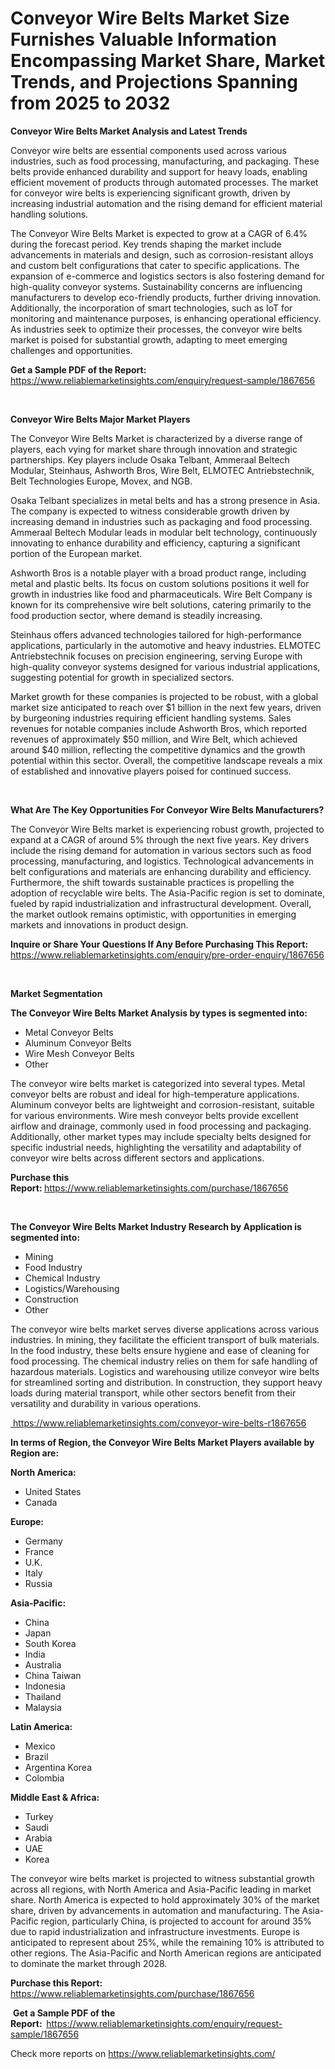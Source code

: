 <p><h1>Conveyor Wire Belts Market Size Furnishes Valuable Information Encompassing Market Share, Market Trends, and Projections Spanning from 2025 to 2032</h1></p><p><strong>Conveyor Wire Belts Market Analysis and Latest Trends</strong></p>
<p><p>Conveyor wire belts are essential components used across various industries, such as food processing, manufacturing, and packaging. These belts provide enhanced durability and support for heavy loads, enabling efficient movement of products through automated processes. The market for conveyor wire belts is experiencing significant growth, driven by increasing industrial automation and the rising demand for efficient material handling solutions.</p><p>The Conveyor Wire Belts Market is expected to grow at a CAGR of 6.4% during the forecast period. Key trends shaping the market include advancements in materials and design, such as corrosion-resistant alloys and custom belt configurations that cater to specific applications. The expansion of e-commerce and logistics sectors is also fostering demand for high-quality conveyor systems. Sustainability concerns are influencing manufacturers to develop eco-friendly products, further driving innovation. Additionally, the incorporation of smart technologies, such as IoT for monitoring and maintenance purposes, is enhancing operational efficiency. As industries seek to optimize their processes, the conveyor wire belts market is poised for substantial growth, adapting to meet emerging challenges and opportunities.</p></p>
<p><strong>Get a Sample PDF of the Report:&nbsp;</strong> <a href="https://www.reliablemarketinsights.com/enquiry/request-sample/1867656?utm_campaign=2179&utm_medium=2&utm_source=Github&utm_content=ia&utm_term=28022025&utm_id=conveyor-wire-belts">https://www.reliablemarketinsights.com/enquiry/request-sample/1867656</a></p>
<p>&nbsp;</p>
<p><strong>Conveyor Wire Belts Major Market Players</strong></p>
<p><p>The Conveyor Wire Belts Market is characterized by a diverse range of players, each vying for market share through innovation and strategic partnerships. Key players include Osaka Telbant, Ammeraal Beltech Modular, Steinhaus, Ashworth Bros, Wire Belt, ELMOTEC Antriebstechnik, Belt Technologies Europe, Movex, and NGB.</p><p>Osaka Telbant specializes in metal belts and has a strong presence in Asia. The company is expected to witness considerable growth driven by increasing demand in industries such as packaging and food processing. Ammeraal Beltech Modular leads in modular belt technology, continuously innovating to enhance durability and efficiency, capturing a significant portion of the European market.</p><p>Ashworth Bros is a notable player with a broad product range, including metal and plastic belts. Its focus on custom solutions positions it well for growth in industries like food and pharmaceuticals. Wire Belt Company is known for its comprehensive wire belt solutions, catering primarily to the food production sector, where demand is steadily increasing.</p><p>Steinhaus offers advanced technologies tailored for high-performance applications, particularly in the automotive and heavy industries. ELMOTEC Antriebstechnik focuses on precision engineering, serving Europe with high-quality conveyor systems designed for various industrial applications, suggesting potential for growth in specialized sectors.</p><p>Market growth for these companies is projected to be robust, with a global market size anticipated to reach over $1 billion in the next few years, driven by burgeoning industries requiring efficient handling systems. Sales revenues for notable companies include Ashworth Bros, which reported revenues of approximately $50 million, and Wire Belt, which achieved around $40 million, reflecting the competitive dynamics and the growth potential within this sector. Overall, the competitive landscape reveals a mix of established and innovative players poised for continued success.</p></p>
<p>&nbsp;</p>
<p><strong>What Are The Key Opportunities For Conveyor Wire Belts Manufacturers?</strong></p>
<p><p>The Conveyor Wire Belts market is experiencing robust growth, projected to expand at a CAGR of around 5% through the next five years. Key drivers include the rising demand for automation in various sectors such as food processing, manufacturing, and logistics. Technological advancements in belt configurations and materials are enhancing durability and efficiency. Furthermore, the shift towards sustainable practices is propelling the adoption of recyclable wire belts. The Asia-Pacific region is set to dominate, fueled by rapid industrialization and infrastructural development. Overall, the market outlook remains optimistic, with opportunities in emerging markets and innovations in product design.</p></p>
<p><strong>Inquire or Share Your Questions If Any Before Purchasing This Report:</strong> <a href="https://www.reliablemarketinsights.com/enquiry/pre-order-enquiry/1867656?utm_campaign=2179&utm_medium=2&utm_source=Github&utm_content=ia&utm_term=28022025&utm_id=conveyor-wire-belts">https://www.reliablemarketinsights.com/enquiry/pre-order-enquiry/1867656</a></p>
<p>&nbsp;</p>
<p><strong>Market Segmentation</strong></p>
<p><strong>The Conveyor Wire Belts Market Analysis by types is segmented into:</strong></p>
<p><ul><li>Metal Conveyor Belts</li><li>Aluminum Conveyor Belts</li><li>Wire Mesh Conveyor Belts</li><li>Other</li></ul></p>
<p><p>The conveyor wire belts market is categorized into several types. Metal conveyor belts are robust and ideal for high-temperature applications. Aluminum conveyor belts are lightweight and corrosion-resistant, suitable for various environments. Wire mesh conveyor belts provide excellent airflow and drainage, commonly used in food processing and packaging. Additionally, other market types may include specialty belts designed for specific industrial needs, highlighting the versatility and adaptability of conveyor wire belts across different sectors and applications.</p></p>
<p><strong>Purchase this Report:&nbsp;</strong><a href="https://www.reliablemarketinsights.com/purchase/1867656?utm_campaign=2179&utm_medium=2&utm_source=Github&utm_content=ia&utm_term=28022025&utm_id=conveyor-wire-belts">https://www.reliablemarketinsights.com/purchase/1867656</a></p>
<p>&nbsp;</p>
<p><strong>The Conveyor Wire Belts Market Industry Research by Application is segmented into:</strong></p>
<p><ul><li>Mining</li><li>Food Industry</li><li>Chemical Industry</li><li>Logistics/Warehousing</li><li>Construction</li><li>Other</li></ul></p>
<p><p>The conveyor wire belts market serves diverse applications across various industries. In mining, they facilitate the efficient transport of bulk materials. In the food industry, these belts ensure hygiene and ease of cleaning for food processing. The chemical industry relies on them for safe handling of hazardous materials. Logistics and warehousing utilize conveyor wire belts for streamlined sorting and distribution. In construction, they support heavy loads during material transport, while other sectors benefit from their versatility and durability in various operations.</p></p>
<p><a href="https://www.reliablemarketinsights.com/conveyor-wire-belts-r1867656?utm_campaign=2179&utm_medium=2&utm_source=Github&utm_content=ia&utm_term=28022025&utm_id=conveyor-wire-belts">&nbsp;https://www.reliablemarketinsights.com/conveyor-wire-belts-r1867656</a></p>
<p><strong>In terms of Region, the Conveyor Wire Belts Market Players available by Region are:</strong></p>
<p>
    <p> <strong> North America: </strong>
        <ul>
            <li>United States</li>
            <li>Canada</li>
        </ul>
        </p> 
    <p> <strong> Europe: </strong>
        <ul>
            <li>Germany</li>
            <li>France</li>
            <li>U.K.</li>
            <li>Italy</li>
            <li>Russia</li>
        </ul>
        </p> 
    <p> <strong> Asia-Pacific: </strong>
        <ul>
            <li>China</li>
            <li>Japan</li>
            <li>South Korea</li>
            <li>India</li>
            <li>Australia</li>
            <li>China Taiwan</li>
            <li>Indonesia</li>
            <li>Thailand</li>
            <li>Malaysia</li>
        </ul>
        </p> 
    <p> <strong> Latin America: </strong>
        <ul>
            <li>Mexico</li>
            <li>Brazil</li>
            <li>Argentina Korea</li>
            <li>Colombia</li>
        </ul>
        </p> 
    <p> <strong> Middle East & Africa: </strong>
        <ul>
            <li>Turkey</li>
            <li>Saudi</li>
            <li>Arabia</li>
            <li>UAE</li>
            <li>Korea</li>
        </ul>
    </p>
    </p>
<p><p>The conveyor wire belts market is projected to witness substantial growth across all regions, with North America and Asia-Pacific leading in market share. North America is expected to hold approximately 30% of the market share, driven by advancements in automation and manufacturing. The Asia-Pacific region, particularly China, is projected to account for around 35% due to rapid industrialization and infrastructure investments. Europe is anticipated to represent about 25%, while the remaining 10% is attributed to other regions. The Asia-Pacific and North American regions are anticipated to dominate the market through 2028.</p></p>
<p><strong>Purchase this Report: </strong><a href="https://www.reliablemarketinsights.com/purchase/1867656?utm_campaign=2179&utm_medium=2&utm_source=Github&utm_content=ia&utm_term=28022025&utm_id=conveyor-wire-belts">https://www.reliablemarketinsights.com/purchase/1867656</a></p>
<p>&nbsp;<strong>Get a Sample PDF of the Report:&nbsp;&nbsp;</strong><a href="https://www.reliablemarketinsights.com/enquiry/request-sample/1867656?utm_campaign=2179&utm_medium=2&utm_source=Github&utm_content=ia&utm_term=28022025&utm_id=conveyor-wire-belts">https://www.reliablemarketinsights.com/enquiry/request-sample/1867656</a></p>
<p><strong></strong></p>
<p>Check more reports on <a href="https://www.reliablemarketinsights.com/?utm_campaign=2179&utm_medium=2&utm_source=Github&utm_content=ia&utm_term=28022025&utm_id=conveyor-wire-belts">https://www.reliablemarketinsights.com/</a></p>